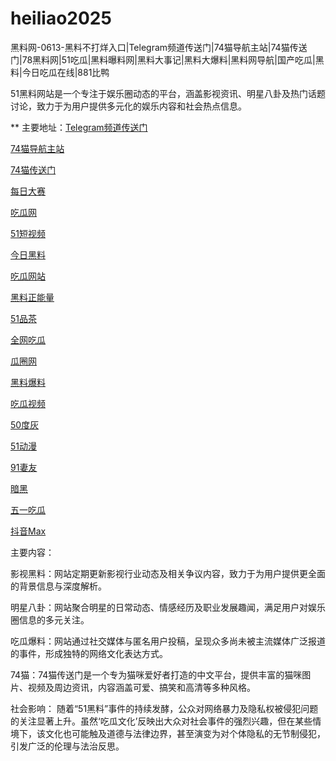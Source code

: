 # heiliao2025
黑料网-0613-黑料不打烊入口|Telegram频道传送门|74猫导航主站|74猫传送门|78黑料网|51吃瓜|黑料曝料网|黑料大事记|黑料大爆料|黑料网导航|国产吃瓜|黑料|今日吃瓜在线|881比鸭

51黑料网站是一个专注于娱乐圈动态的平台，涵盖影视资讯、明星八卦及热门话题讨论，致力于为用户提供多元化的娱乐内容和社会热点信息。

** 主要地址：<a href="https://74mao.com/">Telegram频道传送门</a>

<a href="https://74mao.com/">74猫导航主站</a>

<a href="https://74mao.com/">74猫传送门</a>

<a href="https://pc1-26.pages.dev/">每日大赛</a>

<a href="https://cg1-39.pages.dev/">吃瓜网</a>

<a href="https://pc2-25.pages.dev/">51短视频</a>

<a href="https://pc10-24.pages.dev/">今日黑料</a>

<a href="https://cg1-27.pages.dev/">吃瓜网站</a>

<a href="https://cg8-12.pages.dev/">黑料正能量</a>

<a href="https://pc8-34.pages.dev/">51品茶</a>

<a href="https://cg4-21.pages.dev/">全网吃瓜</a>

<a href="https://cg6-21.pages.dev/">瓜圈网</a>

<a href="https://cg5-24.pages.dev/">黑料爆料</a>

<a href="https://cg9-07.pages.dev/">吃瓜视频</a>

<a href="https://duhui.pages.dev/">50度灰</a>

<a href="https://51dongman-03.pages.dev/">51动漫</a>

<a href="https://qiyou03.pages.dev/">91妻友</a>

<a href="https://anhei-3.pages.dev/">暗黑</a>

<a href="https://chigua-wuyi.pages.dev/">五一吃瓜</a>

<a href="https://douyin-03.pages.dev/">抖音Max</a>

主要内容：

影视黑料：网站定期更新影视行业动态及相关争议内容，致力于为用户提供更全面的背景信息与深度解析。

明星八卦：网站聚合明星的日常动态、情感经历及职业发展趣闻，满足用户对娱乐圈信息的多元关注。

吃瓜爆料：网站通过社交媒体与匿名用户投稿，呈现众多尚未被主流媒体广泛报道的事件，形成独特的网络文化表达方式。

74猫：74猫传送门是一个专为猫咪爱好者打造的中文平台，提供丰富的猫咪图片、视频及周边资讯，内容涵盖可爱、搞笑和高清等多种风格。

社会影响：
随着“51黑料”事件的持续发酵，公众对网络暴力及隐私权被侵犯问题的关注显著上升。虽然‘吃瓜文化’反映出大众对社会事件的强烈兴趣，但在某些情境下，该文化也可能触及道德与法律边界，甚至演变为对个体隐私的无节制侵犯，引发广泛的伦理与法治反思。
